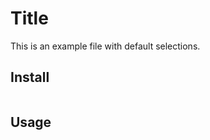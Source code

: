 # Title

This is an example file with default selections.

## Install

```
```

## Usage

```python 06_train_triplet_siamese.py 
```

